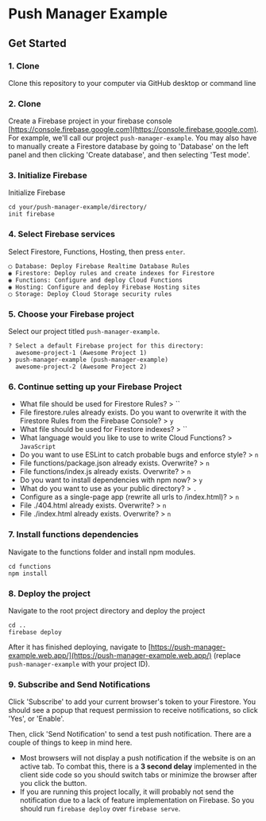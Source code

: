 # Push Manager Example

## Get Started
### 1. Clone
Clone this repository to your computer via GitHub desktop or command line

### 2. Clone
Create a Firebase project in your firebase console [https://console.firebase.google.com](https://console.firebase.google.com). For example, we'll call our project `push-manager-example`.
You may also have to manually create a Firestore database by going to 'Database' on the left panel and then clicking 'Create database', and then selecting 'Test mode'.

### 3. Initialize Firebase
Initialize Firebase
```shell
cd your/push-manager-example/directory/
init firebase
```

### 4. Select Firebase services
Select Firestore, Functions, Hosting, then press `enter`.
```shell
◯ Database: Deploy Firebase Realtime Database Rules
◉ Firestore: Deploy rules and create indexes for Firestore
◉ Functions: Configure and deploy Cloud Functions
◉ Hosting: Configure and deploy Firebase Hosting sites
◯ Storage: Deploy Cloud Storage security rules
```

### 5. Choose your Firebase project
Select our project titled `push-manager-example`.
```shell
? Select a default Firebase project for this directory:
  awesome-project-1 (Awesome Project 1)
❯ push-manager-example (push-manager-example)
  awesome-project-2 (Awesome Project 2)
```

### 6. Continue setting up your Firebase Project
* What file should be used for Firestore Rules? > ``
* File firestore.rules already exists. Do you want to overwrite it with the Firestore Rules from the Firebase Console? > `y`
* What file should be used for Firestore indexes? > ``
* What language would you like to use to write Cloud Functions? > `JavaScript`
* Do you want to use ESLint to catch probable bugs and enforce style? > `n`
* File functions/package.json already exists. Overwrite? > `n`
* File functions/index.js already exists. Overwrite? > `n`
* Do you want to install dependencies with npm now? > `y`
* What do you want to use as your public directory? > `.`
* Configure as a single-page app (rewrite all urls to /index.html)? > `n`
* File ./404.html already exists. Overwrite? > `n`
* File ./index.html already exists. Overwrite? > `n`


### 7. Install functions dependencies
Navigate to the functions folder and install npm modules.
```shell
cd functions
npm install
```

### 8. Deploy the project
Navigate to the root project directory and deploy the project
```shell
cd ..
firebase deploy
```
After it has finished deploying, navigate to [https://push-manager-example.web.app/](https://push-manager-example.web.app/) (replace `push-manager-example` with your project ID).

### 9. Subscribe and Send Notifications
Click 'Subscribe' to add your current browser's token to your Firestore. You should see a popup that request permission to receive notifications, so click 'Yes', or 'Enable'.

Then, click 'Send Notification' to send a test push notification. There are a couple of things to keep in mind here.
* Most browsers will not display a push notification if the website is on an active tab. To combat this, there is a **3 second delay** implemented in the client side code so you should switch tabs or minimize the browser after you click the button.
* If you are running this project locally, it will probably not send the notification due to a lack of feature implementation on Firebase. So you should run `firebase deploy` over `firebase serve`.

